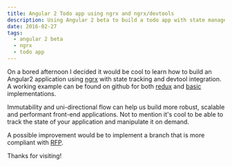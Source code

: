 ```yaml
---
title: Angular 2 Todo app using ngrx and ngrx/devtools
description: Using Angular 2 beta to build a todo app with state management
date: 2016-02-27
tags:
  - angular 2 beta
  - ngrx
  - todo app
---
```


On a bored afternoon I decided it would be cool to learn how to build an Angular2 application using [ngrx](https://github.com/ngrx) with state tracking and devtool integration. A working example can be found on github for both [redux](https://github.com/spawnius/angular2-todo/tree/redux) and [basic](https://github.com/spawnius/angular2-todo) implementations.

Immutability and uni-directional flow can help us build more robust, scalable and performant front-end applications. Not to mention it's cool to be able to track the state of your application and manipulate it on demand.

A possible improvement would be to implement a branch that is more compliant with [RFP](https://en.wikipedia.org/wiki/Functional_reactive_programming).

Thanks for visiting!